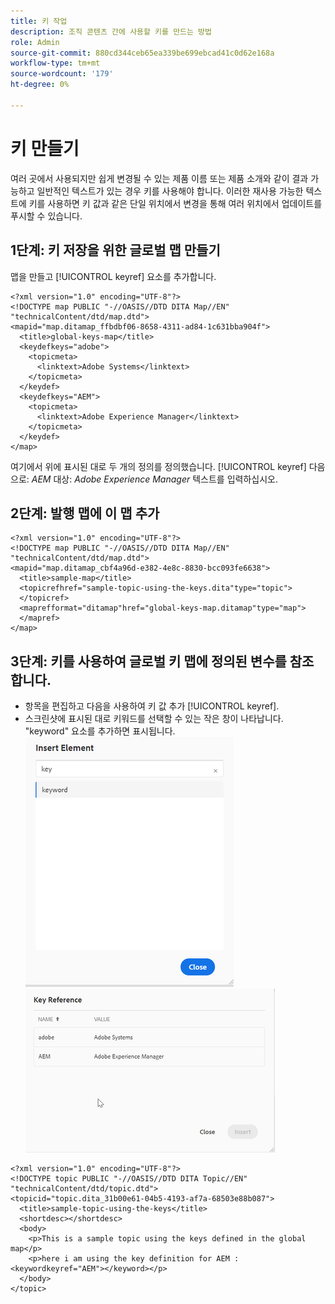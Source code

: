 ```yaml
---
title: 키 작업
description: 조직 콘텐츠 간에 사용할 키를 만드는 방법
role: Admin
source-git-commit: 880cd344ceb65ea339be699ebcad41c0d62e168a
workflow-type: tm+mt
source-wordcount: '179'
ht-degree: 0%

---
```


# 키 만들기

여러 곳에서 사용되지만 쉽게 변경될 수 있는 제품 이름 또는 제품 소개와 같이 결과 가능하고 일반적인 텍스트가 있는 경우 키를 사용해야 합니다. 이러한 재사용 가능한 텍스트에 키를 사용하면 키 값과 같은 단일 위치에서 변경을 통해 여러 위치에서 업데이트를 푸시할 수 있습니다.

## 1단계: 키 저장을 위한 글로벌 맵 만들기

맵을 만들고 [!UICONTROL keyref] 요소를 추가합니다.

```
<?xml version="1.0" encoding="UTF-8"?>
<!DOCTYPE map PUBLIC "-//OASIS//DTD DITA Map//EN" "technicalContent/dtd/map.dtd">
<mapid="map.ditamap_ffbdbf06-8658-4311-ad84-1c631bba904f">
  <title>global-keys-map</title>
  <keydefkeys="adobe">
    <topicmeta>
      <linktext>Adobe Systems</linktext>
    </topicmeta>
  </keydef>
  <keydefkeys="AEM">
    <topicmeta>
      <linktext>Adobe Experience Manager</linktext>
    </topicmeta>
  </keydef>
</map>
```

여기에서 위에 표시된 대로 두 개의 정의를 정의했습니다. [!UICONTROL keyref] 다음으로: _AEM_ 대상: _Adobe Experience Manager_ 텍스트를 입력하십시오.

## 2단계: 발행 맵에 이 맵 추가

```
<?xml version="1.0" encoding="UTF-8"?>
<!DOCTYPE map PUBLIC "-//OASIS//DTD DITA Map//EN" "technicalContent/dtd/map.dtd">
<mapid="map.ditamap_cbf4a96d-e382-4e8c-8830-bcc093fe6638">
  <title>sample-map</title>
  <topicrefhref="sample-topic-using-the-keys.dita"type="topic">
  </topicref>
  <maprefformat="ditamap"href="global-keys-map.ditamap"type="map">
  </mapref>
</map>
```

## 3단계: 키를 사용하여 글로벌 키 맵에 정의된 변수를 참조합니다.

+ 항목을 편집하고 다음을 사용하여 키 값 추가 [!UICONTROL keyref].
+ 스크린샷에 표시된 대로 키워드를 선택할 수 있는 작은 창이 나타납니다. &quot;keyword&quot; 요소를 추가하면 표시됩니다.
  ![요소 삽입](assets/insert_element.png)
  ![키 참조](assets/key_ref.png)

```
<?xml version="1.0" encoding="UTF-8"?>
<!DOCTYPE topic PUBLIC "-//OASIS//DTD DITA Topic//EN" "technicalContent/dtd/topic.dtd">
<topicid="topic.dita_31b00e61-04b5-4193-af7a-68503e88b087">
  <title>sample-topic-using-the-keys</title>
  <shortdesc></shortdesc>
  <body>
    <p>This is a sample topic using the keys defined in the global map</p>
    <p>here i am using the key definition for AEM :<keywordkeyref="AEM"></keyword></p>
  </body>
</topic>
```
